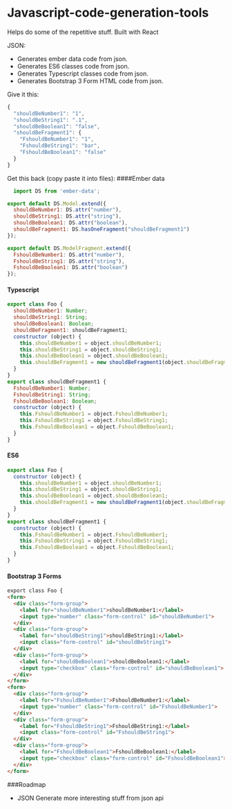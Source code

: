 # Javascript-code-generation-tools

Helps do some of the repetitive stuff. Built with React

JSON:
* Generates ember data code from json.
* Generates ES6 classes code from json.
* Generates Typescript classes code from json.
* Generates Bootstrap 3 Form HTML code from json.

Give it this:
```js
{
  "shouldBeNumber1": "1",
  "shouldBeString1": ".1",
  "shouldBeBoolean1": "false",
  "shouldBeFragment1": {
    "FshouldBeNumber1": "1",
    "FshouldBeString1": "bar",
    "FshouldBeBoolean1": "false"
  }
}
```

Get this back (copy paste it into files):
####Ember data
```js
  import DS from 'ember-data';

export default DS.Model.extend({
  shouldBeNumber1: DS.attr("number"),  
  shouldBeString1: DS.attr("string"),   
  shouldBeBoolean1: DS.attr("boolean"),  
  shouldBeFragment1: DS.hasOneFragment("shouldBeFragment1")  
});

export default DS.ModelFragment.extend({
  FshouldBeNumber1: DS.attr("number"),  
  FshouldBeString1: DS.attr("string"),   
  FshouldBeBoolean1: DS.attr("boolean")  
});
```
#### Typescript
```js
export class Foo {
  shouldBeNumber1: Number;  
  shouldBeString1: String;   
  shouldBeBoolean1: Boolean;  
  shouldBeFragment1: shouldBeFragment1;  
  constructor (object) {
    this.shouldBeNumber1 = object.shouldBeNumber1; 
    this.shouldBeString1 = object.shouldBeString1; 
    this.shouldBeBoolean1 = object.shouldBeBoolean1; 
    this.shouldBeFragment1 = new shouldBeFragment1(object.shouldBeFragment1); 
  } 
}
export class shouldBeFragment1 {
  FshouldBeNumber1: Number;  
  FshouldBeString1: String;   
  FshouldBeBoolean1: Boolean;  
  constructor (object) {
    this.FshouldBeNumber1 = object.FshouldBeNumber1; 
    this.FshouldBeString1 = object.FshouldBeString1; 
    this.FshouldBeBoolean1 = object.FshouldBeBoolean1; 
  } 
}
```
#### ES6
```js
export class Foo {
  constructor (object) {
    this.shouldBeNumber1 = object.shouldBeNumber1; 
    this.shouldBeString1 = object.shouldBeString1; 
    this.shouldBeBoolean1 = object.shouldBeBoolean1; 
    this.shouldBeFragment1 = new shouldBeFragment1(object.shouldBeFragment1); 
  } 
}
export class shouldBeFragment1 {
  constructor (object) {
    this.FshouldBeNumber1 = object.FshouldBeNumber1; 
    this.FshouldBeString1 = object.FshouldBeString1; 
    this.FshouldBeBoolean1 = object.FshouldBeBoolean1; 
  } 
}
```
#### Bootstrap 3 Forms
```html
export class Foo {
<form>
  <div class="form-group">
    <label for="shouldBeNumber1">shouldBeNumber1:</label>
    <input type="number" class="form-control" id="shouldBeNumber1">
  </div>
  <div class="form-group">
    <label for="shouldBeString1">shouldBeString1:</label>
    <input class="form-control" id="shouldBeString1">
  </div>
  <div class="form-group">
    <label for="shouldBeBoolean1">shouldBeBoolean1:</label>
    <input type="checkbox" class="form-control" id="shouldBeBoolean1">
  </div>
</form>
<form>
  <div class="form-group">
    <label for="FshouldBeNumber1">FshouldBeNumber1:</label>
    <input type="number" class="form-control" id="FshouldBeNumber1">
  </div>
  <div class="form-group">
    <label for="FshouldBeString1">FshouldBeString1:</label>
    <input class="form-control" id="FshouldBeString1">
  </div>
  <div class="form-group">
    <label for="FshouldBeBoolean1">FshouldBeBoolean1:</label>
    <input type="checkbox" class="form-control" id="FshouldBeBoolean1">
  </div>
</form>
```
###Roadmap

* JSON Generate more interesting stuff from json api
